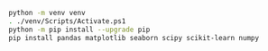 ```sh
python -m venv venv
. ./venv/Scripts/Activate.ps1
python -m pip install --upgrade pip
pip install pandas matplotlib seaborn scipy scikit-learn numpy
```                                                   